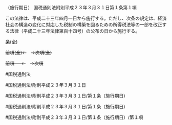（施行期日）
国税通則法附則平成２３年３月３１日第１条第１項

この法律は、平成二十三年四月一日から施行する。ただし、次条の規定は、経済社会の構造の変化に対応した税制の構築を図るための所得税法等の一部を改正する法律（平成二十三年法律第百十四号）の公布の日から施行する。

[条(全)](国税通則法＿＿＿＿附則平成２３年３月３１日第１条_.md)

~~前項(全)←~~　~~→次項(全)~~

~~前項 　 ←~~　~~→次項~~



#国税通則法

#国税通則法/附則平成２３年３月３１日

#国税通則法/附則平成２３年３月３１日/第１条（施行期日）

#国税通則法/附則平成２３年３月３１日/第１条（施行期日）

#国税通則法/附則平成２３年３月３１日/第１条（施行期日）/第１項

